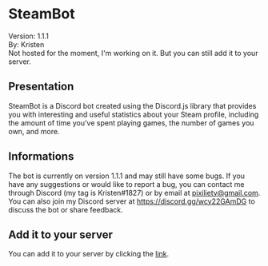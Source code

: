 # SteamBot
Version: 1.1.1  
By: Kristen  
Not hosted for the moment, I'm working on it. But you can still add it to your server.

## Presentation
SteamBot is a Discord bot created using the Discord.js library that provides you with interesting and useful statistics about your Steam profile, including the amount of time you've spent playing games, the number of games you own, and more.

## Informations
The bot is currently on version 1.1.1 and may still have some bugs. If you have any suggestions or would like to report a bug, you can contact me through Discord (my tag is Kristen#1827) or by email at pixilietv@gmail.com. You can also join my Discord server at https://discord.gg/wcy22GAmDG to discuss the bot or share feedback.

## Add it to your server
You can add it to your server by clicking the [link](https://discord.com/api/oauth2/authorize?client_id=958811114454515722&permissions=551903381504&scope=bot%20applications.commands).
